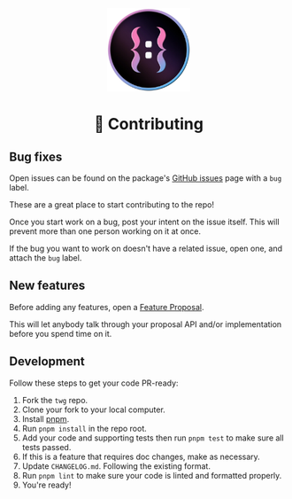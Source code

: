 <div align="center">
  <img src="./public/twg_logo.webp" alt="twg logo" width="150px" height="150px">
</div>

<h1 align="center">💎 Contributing</h1>

## Bug fixes

Open issues can be found on the package's [GitHub issues](https://github.com/hoangnhan2ka3/twg/issues?q=is%3Aopen+is%3Aissue+label%3Abug) page with a `bug` label.

These are a great place to start contributing to the repo!

Once you start work on a bug, post your intent on the issue itself. This will prevent more than one person working on it at once.

If the bug you want to work on doesn't have a related issue, open one, and attach the `bug` label.

## New features

Before adding any features, open a [Feature Proposal](https://github.com/hoangnhan2ka3/twg/issues/new/choose).

This will let anybody talk through your proposal API and/or implementation before you spend time on it.

## Development

Follow these steps to get your code PR-ready:

1. Fork the `twg` repo.
2. Clone your fork to your local computer.
3. Install [pnpm](https://pnpm.io/installation#using-corepack).
4. Run `pnpm install` in the repo root.
5. Add your code and supporting tests then run `pnpm test` to make sure all tests passed.
6. If this is a feature that requires doc changes, make as necessary.
7. Update `CHANGELOG.md`. Following the existing format.
8. Run `pnpm lint` to make sure your code is linted and formatted properly.
9. You're ready!

